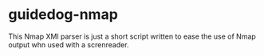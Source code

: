 # guidedog-nmap
This Nmap XMl parser is just a short script written to ease the use of Nmap output whn used with a screnreader.
